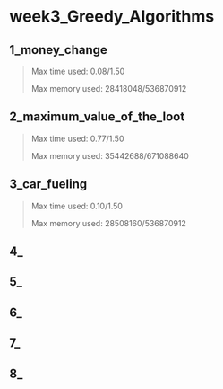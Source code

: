 # week3_Greedy_Algorithms

1_money_change
------------------
>Max time used: 0.08/1.50
>
>Max memory used: 28418048/536870912

2_maximum_value_of_the_loot
------------------
>Max time used: 0.77/1.50
>
>Max memory used: 35442688/671088640

3_car_fueling
------------------
>Max time used: 0.10/1.50
>
>Max memory used: 28508160/536870912

4_
------------------


5_
------------------


6_
------------------


7_
------------------


8_
------------------
